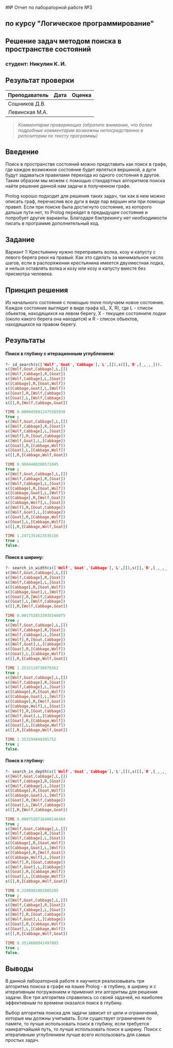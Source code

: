 #№ Отчет по лабораторной работе №3
## по курсу "Логическое программирование"

## Решение задач методом поиска в пространстве состояний

### студент: Никулин К. И.

## Результат проверки

| Преподаватель     | Дата         |  Оценка       |
|-------------------|--------------|---------------|
| Сошников Д.В. |              |               |
| Левинская М.А.|              |               |

> *Комментарии проверяющих (обратите внимание, что более подробные комментарии возможны непосредственно в репозитории по тексту программы)*


## Введение

Поиск в пространстве состояний можно представить как поиск в графе, где каждое возможное состояние будет являться вершиной, а дуги будут задаваться правилами перехода из одного состояния в другое. Таким образом мы можем с помощью стандартных алгоритмов поиска найти решение данной нам задачи в полученном графе. 

Prolog хорошо подходит для решения таких задач, так как в нем можно описать граф, перечислив все дуги в виде пар вершин или при помощи правил. Если при поиске была достигнуто состояние, из которого дальше пути нет, то Prolog перейдет в предыдущее состояние и попробует другие варианты. Благодаря бэктрекингу нет необходимости писать в программе дополнительный код.

## Задание
Вариант 1: Крестьянину нужно переправить волка, козу и капусту с левого берега реки на правый. Как это сделать за минимальное число шагов, если в распоряжении крестьянина имеется двухместная лодка, и нельзя оставлять волка и козу или козу и капусту вместе без присмотра человека.

## Принцип решения

Из начального состояния с помощью move получаем новое состояние. Каждое состояние выглядит в виде графа s(L, X, R), где L - список обьектов, находящихся на левом берегу, X - текущее состоянипе лодки (около какого берега она находится) и R - список обьектов, находящихся на правом берегу.

## Результаты
#### Поиск в глубину с итерационным углублением:
```prolog
?- id_search(s(['Wolf','Goat','Cabbage'],'L',[]),s([],'R',[_,_,_])).       
s([Wolf,Goat,Cabbage],L,[])
s([Wolf,Cabbage],R,[Goat]) 
s([Wolf,Cabbage],L,[Goat]) 
s([Cabbage],R,[Goat,Wolf]) 
s([Cabbage,Goat],L,[Wolf]) 
s([Goat],R,[Wolf,Cabbage]) 
s([Goat],L,[Wolf,Cabbage]) 
s([],R,[Wolf,Cabbage,Goat])

TIME 0.0009450912475585938 
true ;
s([Wolf,Goat,Cabbage],L,[])
s([Wolf,Cabbage],R,[Goat]) 
s([Wolf,Cabbage],L,[Goat]) 
s([Wolf],R,[Goat,Cabbage]) 
s([Wolf,Goat],L,[Cabbage]) 
s([Goat],R,[Cabbage,Wolf]) 
s([Goat],L,[Cabbage,Wolf]) 
s([],R,[Cabbage,Wolf,Goat])

TIME 0.9604480266571045    
true ;
s([Wolf,Goat,Cabbage],L,[])
s([Wolf,Cabbage],R,[Goat]) 
s([Wolf,Cabbage],L,[Goat]) 
s([Cabbage],R,[Goat,Wolf]) 
s([Cabbage,Goat],L,[Wolf])
s([Cabbage],R,[Wolf,Goat])
s([Cabbage,Wolf],L,[Goat])
s([Wolf],R,[Goat,Cabbage])
s([Wolf,Goat],L,[Cabbage])
s([Goat],R,[Cabbage,Wolf])
s([Goat],L,[Cabbage,Wolf])
s([],R,[Cabbage,Wolf,Goat])

TIME 1.2471351623535156
true ;
false.
```
#### Поиск в ширину:
```prolog
?- search_in_width(s(['Wolf','Goat','Cabbage'],'L',[]),s([],'R',[_,_,_])). 
s([Wolf,Goat,Cabbage],L,[])
s([Wolf,Cabbage],R,[Goat])
s([Wolf,Cabbage],L,[Goat])
s([Cabbage],R,[Goat,Wolf])
s([Cabbage,Goat],L,[Wolf])
s([Goat],R,[Wolf,Cabbage])
s([Goat],L,[Wolf,Cabbage])
s([],R,[Wolf,Cabbage,Goat])

TIME 0.0017528533935546875
true ;
s([Wolf,Goat,Cabbage],L,[])
s([Wolf,Cabbage],R,[Goat])
s([Wolf,Cabbage],L,[Goat])
s([Wolf],R,[Goat,Cabbage])
s([Wolf,Goat],L,[Cabbage])
s([Goat],R,[Cabbage,Wolf])
s([Goat],L,[Cabbage,Wolf])
s([],R,[Cabbage,Wolf,Goat])

TIME 1.2532119750976562
true ;
s([Wolf,Goat,Cabbage],L,[])
s([Wolf,Cabbage],R,[Goat])
s([Wolf,Cabbage],L,[Goat])
s([Cabbage],R,[Goat,Wolf])
s([Cabbage,Goat],L,[Wolf])
s([Cabbage],R,[Wolf,Goat])
s([Cabbage,Wolf],L,[Goat])
s([Wolf],R,[Goat,Cabbage])
s([Wolf,Goat],L,[Cabbage])
s([Goat],R,[Cabbage,Wolf])
s([Goat],L,[Cabbage,Wolf])
s([],R,[Cabbage,Wolf,Goat])

TIME 1.353294849395752
true ;
false.
```
#### Поиск в глубину:
```prolog
?- search_in_depth(s(['Wolf','Goat','Cabbage'],'L',[]),s([],'R',[_,_,_])). 
s([Wolf,Goat,Cabbage],L,[])
s([Wolf,Cabbage],R,[Goat]) 
s([Wolf,Cabbage],L,[Goat]) 
s([Cabbage],R,[Goat,Wolf]) 
s([Cabbage,Goat],L,[Wolf]) 
s([Goat],R,[Wolf,Cabbage]) 
s([Goat],L,[Wolf,Cabbage]) 
s([],R,[Wolf,Cabbage,Goat])

TIME 0.0007550716400146484 
true ;
s([Wolf,Goat,Cabbage],L,[])
s([Wolf,Cabbage],R,[Goat]) 
s([Wolf,Cabbage],L,[Goat]) 
s([Cabbage],R,[Goat,Wolf]) 
s([Cabbage,Goat],L,[Wolf]) 
s([Cabbage],R,[Wolf,Goat])
s([Cabbage,Wolf],L,[Goat])
s([Wolf],R,[Goat,Cabbage])
s([Wolf,Goat],L,[Cabbage])
s([Goat],R,[Cabbage,Wolf])
s([Goat],L,[Cabbage,Wolf])
s([],R,[Cabbage,Wolf,Goat])

TIME 0.2298901081085205
true ;
s([Wolf,Goat,Cabbage],L,[])
s([Wolf,Cabbage],R,[Goat])
s([Wolf,Cabbage],L,[Goat])
s([Wolf],R,[Goat,Cabbage])
s([Wolf,Goat],L,[Cabbage])
s([Goat],R,[Cabbage,Wolf])
s([Goat],L,[Cabbage,Wolf])
s([],R,[Cabbage,Wolf,Goat])

TIME 0.3514668941497803
true ;
false.
```
## Выводы

В данной лабораторной работе я научился реализовывать три алгоритма поиска в графе на языке Prolog - в глубину, в ширину и с итеративным погружением и применил эти алгоритмы для решения задачи. Все три алгоритма справились со своей задачей, но наиболее эффективным по времени оказался поиск в глубину.

Выбор алгоритма поиска для задачи зависит от цели и ограничений, которые мы должны учитывать. Если существует ограничение по памяти, то лучше использовать поиск в глубину, если требуется наикратчайший путь, то лучше использовать поиск в ширину. Поиск с итеративным углублением лучше всего использовать для самых простых задач.

